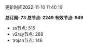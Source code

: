 更新时间2022-11-10 11:40:16

**总订阅: 73**
**总节点: 2249**
**有效节点: 949**
- ss节点: 515
- v2ray节点: 288
- trojan节点: 146

